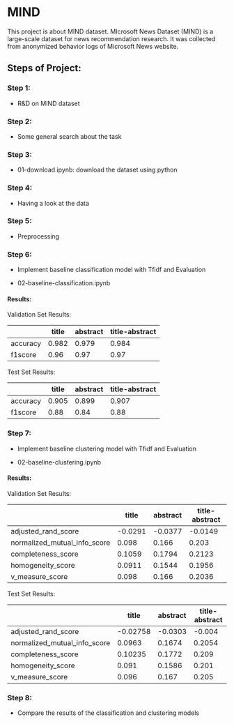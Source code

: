 # MIND

This project is about MIND dataset. MIcrosoft News Dataset (MIND) is a large-scale dataset for news recommendation research. It was collected from anonymized behavior logs of Microsoft News website. 

## Steps of Project:

### Step 1: 

* R&D on MIND dataset


### Step 2:

* Some general search about the task


### Step 3: 

* 01-download.ipynb: download the dataset using python


### Step 4: 

* Having a look at the data


### Step 5: 

* Preprocessing


### Step 6:
 
* Implement baseline classification model with Tfidf and Evaluation 

* 02-baseline-classification.ipynb

#### Results:
  
 Validation Set Results:
             
|             |   title     |  abstract  | title-abstract |
| ----------- | ----------- | ---------- | -------------- |
| accuracy    |    0.982    |   0.979    |       0.984    |
| f1score     |    0.96     |   0.97     |       0.97     |

 Test Set Results:
             
|             |   title     |  abstract  | title-abstract |
| ----------- | ----------- | ---------- | -------------- |
| accuracy    |    0.905    |   0.899    |       0.907    |
| f1score     |    0.88     |   0.84     |       0.88     |



### Step 7:
 
* Implement baseline clustering model with Tfidf and Evaluation 

* 02-baseline-clustering.ipynb
 
 #### Results:
  
  Validation Set Results:
             
|                              |   title     |  abstract  | title-abstract |
| ---------------------------- | ----------- | ---------- | -------------- |
| adjusted_rand_score          | -0.0291     | -0.0377    |   -0.0149      |
| normalized_mutual_info_score |  0.098      |  0.166     |    0.203       |
| completeness_score           |  0.1059     |  0.1794    |    0.2123      |
| homogeneity_score            |  0.0911     |  0.1544    |    0.1956      |
| v_measure_score              |  0.098      |  0.166     |    0.2036      |

 Test Set Results:
             
|                              |   title     |  abstract  | title-abstract |
| ---------------------------- | ----------- | ---------- | -------------- |
| adjusted_rand_score          | -0.02758    | -0.0303    |   -0.004       |
| normalized_mutual_info_score |  0.0963     |  0.1674    |    0.2054      |
| completeness_score           |  0.10235    |  0.1772    |    0.209       |
| homogeneity_score            |  0.091      |  0.1586    |    0.201       |
| v_measure_score              |  0.096      |  0.167     |    0.205       |


### Step 8: 

* Compare the results of the classification and clustering models

